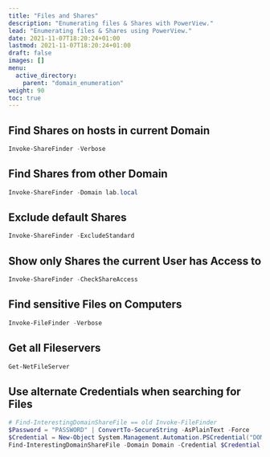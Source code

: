 ```yaml
---
title: "Files and Shares"
description: "Enumerating files & Shares with PowerView."
lead: "Enumerating files & Shares using PowerView."
date: 2021-11-07T18:20:24+01:00
lastmod: 2021-11-07T18:20:24+01:00
draft: false
images: []
menu: 
  active_directory:
    parent: "domain_enumeration"
weight: 90
toc: true
---
```


## Find Shares on hosts in current Domain

```powershell
Invoke-ShareFinder -Verbose
```

## Find Shares from other Domain

```powershell
Invoke-ShareFinder -Domain lab.local
```

## Exclude default Shares

```powershell
Invoke-ShareFinder -ExcludeStandard
```

## Show only Shares the current User has Access to

```powershell
Invoke-ShareFinder -CheckShareAccess
```

## Find sensitive Files on Computers

```powershell
Invoke-FileFinder -Verbose
```

## Get all Fileservers

```powershell
Get-NetFileServer
```

## Use alternate Credentials when searching for Files

```powershell
# Find-InterestingDomainShareFile == old Invoke-FileFinder
$Password = "PASSWORD" | ConvertTo-SecureString -AsPlainText -Force
$Credential = New-Object System.Management.Automation.PSCredential("DOMAIN\user",$Password)
Find-InterestingDomainShareFile -Domain Domain -Credential $Credential
```
